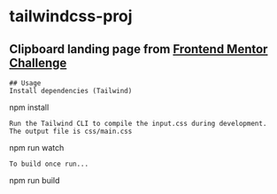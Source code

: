 # tailwindcss-proj

## Clipboard landing page from [Frontend Mentor Challenge](https://www.frontendmentor.io/challenges/clipboard-landing-page-5cc9bccd6c4c91111378ecb9)
```
## Usage
Install dependencies (Tailwind)
```
npm install
```
Run the Tailwind CLI to compile the input.css during development.
The output file is css/main.css
```
npm run watch
```
To build once run...
```
npm run build


